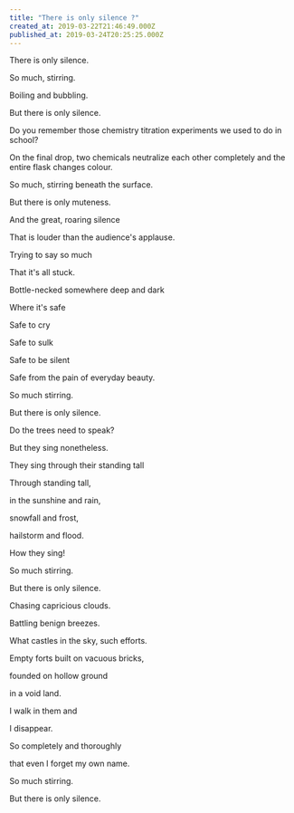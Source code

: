```yaml
---
title: "There is only silence ?"
created_at: 2019-03-22T21:46:49.000Z
published_at: 2019-03-24T20:25:25.000Z
---
```

There is only silence.

So much, stirring.

Boiling and bubbling.

But there is only silence.

  

Do you remember those chemistry titration experiments we used to do in school?

On the final drop, two chemicals neutralize each other completely and the entire flask changes colour.

So much, stirring beneath the surface.

But there is only muteness.

And the great, roaring silence

That is louder than the audience's applause.

  

Trying to say so much

That it's all stuck.

Bottle-necked somewhere deep and dark

Where it's safe

Safe to cry

Safe to sulk

Safe to be silent

Safe from the pain of everyday beauty.

So much stirring.

But there is only silence.

  

Do the trees need to speak?

But they sing nonetheless.

They sing through their standing tall

Through standing tall, 

in the sunshine and rain, 

snowfall and frost,  

hailstorm and flood.

How they sing!

So much stirring.

But there is only silence.

  

Chasing capricious clouds.

Battling benign breezes.

What castles in the sky, such efforts.

Empty forts built on vacuous bricks,

founded on hollow ground

in a void land.

I walk in them and

I disappear.

So completely and thoroughly

that even I forget my own name.

  

So much stirring.  

But there is only silence.
